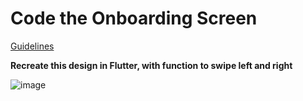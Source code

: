 # Code the Onboarding Screen

  [Guidelines](https://github.com/Dezenix/native-frontend-flutter/blob/main/Guidelines.md)
         
**Recreate this design in Flutter, with function to swipe left and right** 

![image](https://user-images.githubusercontent.com/54928117/143271294-bf432fb6-45cd-499a-8e04-d7f27fbb96e7.png)





